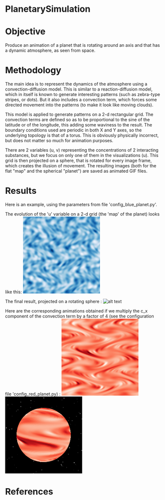 # PlanetarySimulation

# Objective
Produce an animation of a planet that is rotating around an axis and that has a dynamic atmosphere, as seen from space.

# Methodology

The main idea is to represent the dynamics of the atmosphere using a convection-diffusion model.
This is similar to a reaction-diffusion model, which in itself is known to generate interesting patterns (such as zebra-type stripes, or dots).
But it also includes a convection term, which forces some directed movement into the patterns (to make it look like moving clouds).

This model is applied to generate patterns on a 2-d rectangular grid.
The convection terms are defined so as to be proportional to the sine of the latitude or of the longitude,
this adding some waviness to the result. The boundary conditions used are periodic in both X and Y axes, so the underlying topology is that of a torus. This is obviously physically incorrect, but does not matter so much for animation purposes.

There are 2 variables (u, v) representing the concentrations of 2 interacting substances, but we focus on only one of them in the visualizations (u).
This grid is then projected on a sphere, that is rotated for every image frame, which creates the illusion of movement.
The resulting images (both for the flat "map" and the spherical "planet") are saved as animated GIF files.

# Results

Here is an example, using the parameters from file 'config_blue_planet.py'.

The evolution of the 'u' variable on a 2-d grid (the 'map' of the planet) looks like this:
![alt text](https://github.com/ComputationalExplorer/PlanetarySimulation/blob/master/gifs/map_demo.gif "Blue planet projection")

The final result, projected on a rotating sphere :
![alt text](https://github.com/ComputationalExplorer/PlanetarySimulation/blob/master/gifs/planet_demo.gif "Blue planet demo")

Here are the corresponding animations obtained if we multiply the c_x component of the convection term by a factor of 4 (see the configuration file 'config_red_planet.py) :
![alt text](https://github.com/ComputationalExplorer/PlanetarySimulation/blob/master/gifs/map_demo_red.gif "Blue planet projection")
![alt text](https://github.com/ComputationalExplorer/PlanetarySimulation/blob/master/gifs/planet_demo_red.gif "Blue planet demo")


# References
